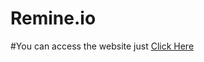 # Remine.io
#You can access the website just [Click Here](https://sreevathsalya.github.io/Remine.io/)
